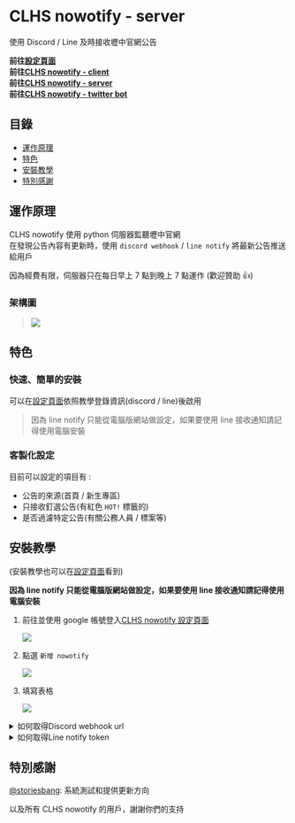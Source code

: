 # CLHS nowotify - server

使用 Discord / Line 及時接收壢中官網公告

**前往[設定頁面][clhs_nowotify]**  
**前往[CLHS nowotify - client][repo_client]**  
**前往[CLHS nowotify - server][repo_server]**  
**前往[CLHS nowotify - twitter bot][repo_twitter_bot]**

## 目錄

- [運作原理](#theory)
- [特色](#features)
- [安裝教學](#tutorial)
- [特別感謝](#credit)

## 運作原理<a id="theory"></a>

CLHS nowotify 使用 python 伺服器監聽壢中官網  
在發現公告內容有更新時，使用 `discord webhook` / `line notify` 將最新公告推送給用戶

因為經費有限，伺服器只在每日早上 7 點到晚上 7 點運作 (歡迎贊助 👍)

### 架構圖

> ![](https://i.imgur.com/2WyaLoD.png)
## 特色<a id="features"></a>

### 快速、簡單的安裝

可以在[設定頁面][clhs_nowotify]依照教學登錄資訊(discord / line)後啟用

> 因為 line notify 只能從電腦版網站做設定，如果要使用 line 接收通知請記得使用電腦安裝
### 客製化設定

目前可以設定的項目有 :

- 公告的來源(首頁 / 新生專區)
- 只接收釘選公告(有紅色 `HOT!` 標籤的)
- 是否過濾特定公告(有關公務人員 / 標案等)

## 安裝教學<a id="tutorial"></a>

(安裝教學也可以在[設定頁面][clhs_nowotify]看到)

**因為 line notify 只能從電腦版網站做設定，如果要使用 line 接收通知請記得使用電腦安裝**

1. 前往並使用 google 帳號登入[CLHS nowotify 設定頁面][clhs_nowotify]

   ![](https://i.imgur.com/ALTdgas.png)

2. 點選 `新增 nowotify`

   ![](https://i.imgur.com/b2ZD4rL.png)

3. 填寫表格

   ![](https://i.imgur.com/ILDPqsf.png)

<details><summary>如何取得Discord webhook url</summary>

1. 點選 `文字頻道` 旁的 `編輯頻道` 按鈕

   ![](https://i.imgur.com/Owc3iPH.png)

2. 進入 `整合` 頁面

   ![](https://i.imgur.com/lkhlYcB.png)

3. 選擇 `建立 Webhook`  
   \*如果已經有該頻道已經有 Webhook，請選擇 `查看 Webhook` -> `新 Webhook`

   ![](https://i.imgur.com/c7DHmRr.png)

4. 點選 `複製 Webhook 網址`

   ![](https://i.imgur.com/1mKbwQL.png)

5. 繼續完成上方的表格就完成設定了!

</details>

<details><summary>如何取得Line notify token</summary>

1. 前往 Line Notify 設定頁面並登入 **(這部分只能在電腦設定)**  
   https://notify-bot.line.me/my/  
   \*首次登入會需要在 Line 輸入驗證碼

   ![](https://i.imgur.com/5Wl97MC.png)

2. 點選 `發行權杖`

   ![](https://i.imgur.com/CRRgOEL.png)

3. 完成設定後點選 `發行`  
   \*權杖名稱建議填寫 **CLHS-nowotify**，方便日後辨識

   - 可以選擇 "透過 1 對 1 聊天接收 LINE Notify 的通知"，直接從 "Line Notify 的帳號" 接收通知  
     ![](https://i.imgur.com/UmLRfyi.png)

   - 或是選擇一個群組來接收通知  
     ![](https://i.imgur.com/Ydw6fac.png)

4. 點選複製

   ![](https://i.imgur.com/7GGhfjm.png)

5. 最後一步

   - 如果是選擇 "透過 1 對 1 聊天接收 LINE Notify 的通知"，到這邊就完成設定了

   - 如果是選擇 "使用群組接收通知"，則需要依照指示將 "LINE Notify" 帳號加入群組
     ![](https://i.imgur.com/CDYEWJ5.png)

</details>

## 特別感謝<a id="credit"></a>

[@storiesbang][@storiesbang]: 系統測試和提供更新方向

以及所有 CLHS nowotify 的用戶，謝謝你們的支持

[clhs_nowotify]: https://bwsix.github.io/CLHS-nowotify/
[repo_client]: https://github.com/BWsix/CLHS-nowotify
[repo_server]: https://github.com/BWsix/CLHS-nowotify-server
[repo_twitter_bot]: https://github.com/BWsix/CLHS-nowotify-twitter-bot
[@storiesbang]: https://github.com/storiesbang
